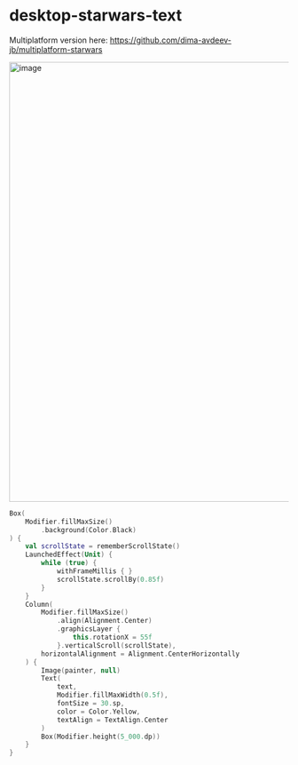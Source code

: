# desktop-starwars-text


Multiplatform version here: https://github.com/dima-avdeev-jb/multiplatform-starwars



<img width="792" alt="image" src="https://user-images.githubusercontent.com/99798741/236287619-b5bea048-1adc-43d5-90bf-b6edf44fe1a5.png">



```Kotlin
Box(
    Modifier.fillMaxSize()
        .background(Color.Black)
) {
    val scrollState = rememberScrollState()
    LaunchedEffect(Unit) {
        while (true) {
            withFrameMillis { }
            scrollState.scrollBy(0.85f)
        }
    }
    Column(
        Modifier.fillMaxSize()
            .align(Alignment.Center)
            .graphicsLayer {
                this.rotationX = 55f
            }.verticalScroll(scrollState),
        horizontalAlignment = Alignment.CenterHorizontally
    ) {
        Image(painter, null)
        Text(
            text,
            Modifier.fillMaxWidth(0.5f),
            fontSize = 30.sp,
            color = Color.Yellow,
            textAlign = TextAlign.Center
        )
        Box(Modifier.height(5_000.dp))
    }
}
```
